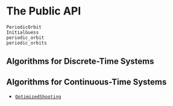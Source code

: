 # The Public API


```@docs
PeriodicOrbit
InitialGuess
periodic_orbit
periodic_orbits
```
## Algorithms for Discrete-Time Systems


## Algorithms for Continuous-Time Systems

- [`OptimizedShooting`](@ref)
